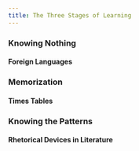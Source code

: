 ```yaml
---
title: The Three Stages of Learning
---
```




### Knowing Nothing

#### Foreign Languages

### Memorization

#### Times Tables

### Knowing the Patterns

#### Rhetorical Devices in Literature
